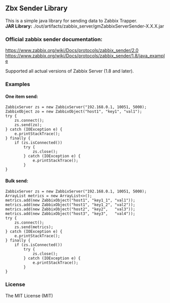 <h2>Zbx Sender Library</h2>

This is a simple java library for sending data to Zabbix Trapper.</br>
**JAR Library:** ./out/artifacts/zabbix_server/gmZabbixServerSender-X.X.X.jar

<h3>Official zabbix sender documentation:</h3>

https://www.zabbix.org/wiki/Docs/protocols/zabbix_sender/2.0 </br>
https://www.zabbix.org/wiki/Docs/protocols/zabbix_sender/1.8/java_example </br>

Supported all actual versions of Zabbix Server (1.8 and later).

<h3>Examples</h3>

<h4>One item send:</h4>
<pre><code>ZabbixServer zs = new ZabbixServer("192.168.0.1, 10051, 5000);
ZabbixObject zo = new ZabbixObject("host1", "key1", "val1");
try {
    zs.connect();
    zs.send(zo);
} catch (IOException e) {
    e.printStackTrace();
} finally {
    if (zs.isConnected())
        try {
            zs.close();
        } catch (IOException e) {
            e.printStackTrace();
        }
}</code></pre>

<h4>Bulk send:</h4>
<pre><code>ZabbixServer zs = new ZabbixServer("192.168.0.1, 10051, 5000);
ArrayList<ZabbixObject> metrics = new ArrayList<>();
metrics.add(new ZabbixObject("host1", "key1_1", "val1"));
metrics.add(new ZabbixObject("host1", "key1_2", "val2"));
metrics.add(new ZabbixObject("host2", "key2",   "val3"));
metrics.add(new ZabbixObject("host3", "key3",   "val4"));
try {
    zs.connect();
    zs.send(metrics);
} catch (IOException e) {
    e.printStackTrace();
} finally {
    if (zs.isConnected())
        try {
            zs.close();
        } catch (IOException e) {
            e.printStackTrace();
        }
}</code></pre>


<h3>License</h3>
The MIT License (MIT)

